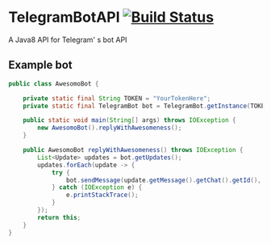 # TelegramBotAPI    [![Build Status](https://travis-ci.org/Reefstah/TelegramBotAPI.svg?branch=master)](https://travis-ci.org/Reefstah/TelegramBotAPI)
A Java8 API for Telegram' s bot API

## Example bot
```java
public class AwesomoBot {

    private static final String TOKEN = "YourTokenHere";
    private static final TelegramBot bot = TelegramBot.getInstance(TOKEN);

    public static void main(String[] args) throws IOException {
        new AwesomoBot().replyWithAwesomeness();
    }

    public AwesomoBot replyWithAwesomeness() throws IOException {
        List<Update> updates = bot.getUpdates();
        updates.forEach(update -> {
            try {
                bot.sendMessage(update.getMessage().getChat().getId(), "You are awesum.");
            } catch (IOException e) {
                e.printStackTrace();
            }
        });
        return this;
    }
}
```